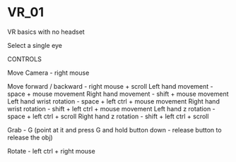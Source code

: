 # VR_01
VR basics with no headset

Select a single eye

CONTROLS 

Move Camera - right mouse

Move forward / backward - right mouse + scroll
Left hand movement - space + mouse movement
Right hand movement - shift + mouse movement
Left hand wrist rotation - space + left ctrl + mouse movement
Right hand wrist rotation - shift + left ctrl + mouse movement
Left hand z rotation - space + left ctrl + scroll
Right hand z rotation - shift + left ctrl + scroll

Grab - G (point at it and press G and hold button down - release button to release the obj)

Rotate - left ctrl + right mouse
